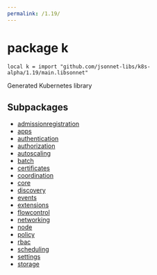 ```yaml
---
permalink: /1.19/
---
```


# package k

```jsonnet
local k = import "github.com/jsonnet-libs/k8s-alpha/1.19/main.libsonnet"
```

Generated Kubernetes library

## Subpackages

* [admissionregistration](admissionregistration.md)
* [apps](apps.md)
* [authentication](authentication.md)
* [authorization](authorization.md)
* [autoscaling](autoscaling.md)
* [batch](batch.md)
* [certificates](certificates.md)
* [coordination](coordination.md)
* [core](core.md)
* [discovery](discovery.md)
* [events](events.md)
* [extensions](extensions.md)
* [flowcontrol](flowcontrol.md)
* [networking](networking.md)
* [node](node.md)
* [policy](policy.md)
* [rbac](rbac.md)
* [scheduling](scheduling.md)
* [settings](settings.md)
* [storage](storage.md)